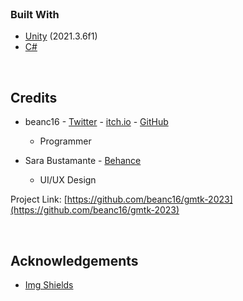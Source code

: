 <!-- PROJECT SHIELDS -->
<!--
*** I'm using markdown "reference style" links for readability.
*** Reference links are enclosed in brackets [ ] instead of parentheses ( ).
*** See the bottom of this document for the declaration of the reference variables
*** for contributors-url, forks-url, etc. This is an optional, concise syntax you may use.
*** https://www.markdownguide.org/basic-syntax/#reference-style-links
-->

<!-- PROJECT LOGO -->
<br />
<!-- TODO: Update this later
<p align="center">
  <a href="https://github.com/beanc16/gmtk-2023">
    <img src="./Assets/_/Sprites/Character/EnemyEye/Eye_Down.PNG" alt="Character" width="80" height="160">
  </a>
-->
<!-- TODO: Update this later
  <h3 align="center">The Dicematurge</h3>
-->
<!-- TODO: Update this later
  <p align="center">
    Cursed with randomness, a dicemage must make their way through the dungeon or perish within.
    <br />
    <a href="https://itch.io/jam/gmtk-jam-2023/rate/1618446"><strong>Play the Game »</strong></a>
    <br />
    <br />
  </p>
</p>
-->

<!-- GAMEPLAY GIF -->
<!-- TODO: Update this later
<div align="center">
  <a href="https://github.com/beanc16/gmtk-2022">
    <img src="./Assets/_/Sprites/Promo/dicematurge-promo-1-jukes.gif" alt="Gameplay" width="75%">
  </a>
</div>
<br />
<br />
-->



<!-- TABLE OF CONTENTS -->
<!-- TODO: Update this later
<details open="open">
  <summary><h2 style="display: inline-block">Table of Contents</h2></summary>
  <ol>
    <li>
      <a href="#about-the-project">About The Project</a>
      <ul>
        <li><a href="#built-with">Built With</a></li>
      </ul>
    </li>
    <li><a href="#credits">Credits</a></li>
    <li><a href="#acknowledgements">Acknowledgements</a></li>
    <li><a href="#play-the-game">Play the Game</a></li>
  </ol>
</details>

<br />
-->



<!-- ABOUT THE PROJECT -->
<!-- TODO: Update this later
## About The Project
<div align="center">
-->
  <!-- cover image -->
<!-- TODO: Update this later
  <a href="https://github.com/beanc16/gmtk-2023">
    <img src="./Assets/_/Sprites/Promo/Itch Cover Image.png" alt="Cover Image" width="75%">
  </a>
</div>

<p align="center">
  The Dicematurge is a top-down shooter that was made in 48 hours for the 
  <a href="https://itch.io/jam/gmtk-jam-2023">
    GTMK 2022 Game Jam
  </a>
</p>
-->


### Built With

* [Unity](https://unity.com) (2021.3.6f1)
* [C#](https://docs.microsoft.com/en-us/dotnet/csharp)

<br />



<!-- CREDITS -->
## Credits

* beanc16 - [Twitter](https://twitter.com/shocking_shots) - [itch.io](https://shockingshots.itch.io) - [GitHub](https://github.com/beanc16)
  * Programmer

* Sara Bustamante - [Behance](https://www.behance.net/sarambustama)
  * UI/UX Design



Project Link: [https://github.com/beanc16/gmtk-2023](https://github.com/beanc16/gmtk-2023)

<br />



<!-- ACKNOWLEDGEMENTS -->
## Acknowledgements

<!-- Add plugins and dependencies here -->
* [Img Shields](https://shields.io)

<br />



<!-- Play the Game -->
<!-- TODO: Update this later
## [Play the Game](https://itch.io/jam/gmtk-jam-2023/rate/1618446)
-->


<!-- MARKDOWN LINKS & IMAGES -->
<!-- https://www.markdownguide.org/basic-syntax/#reference-style-links -->

<!-- Custom -->
<!-- Add any custom links or images here -->

<!-- Default -->
[contributors-shield]: https://img.shields.io/github/contributors/github_username/repo.svg?style=for-the-badge
[contributors-url]: https://github.com/github_username/repo/graphs/contributors
[forks-shield]: https://img.shields.io/github/forks/github_username/repo.svg?style=for-the-badge
[forks-url]: https://github.com/github_username/repo/network/members
[stars-shield]: https://img.shields.io/github/stars/github_username/repo.svg?style=for-the-badge
[stars-url]: https://github.com/github_username/repo/stargazers
[issues-shield]: https://img.shields.io/github/issues/github_username/repo.svg?style=for-the-badge
[issues-url]: https://github.com/github_username/repo/issues
[license-shield]: https://img.shields.io/github/license/github_username/repo.svg?style=for-the-badge
[license-url]: https://github.com/github_username/repo/blob/master/LICENSE.txt
[linkedin-shield]: https://img.shields.io/badge/-LinkedIn-black.svg?style=for-the-badge&logo=linkedin&colorB=555
[linkedin-url]: https://linkedin.com/in/github_username
